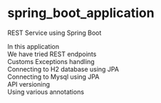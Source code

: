 # spring_boot_application
REST Service using Spring Boot 

In this application  
We have tried REST endpoints  
Customs Exceptions handling  
Connecting to H2 database using JPA  
Connecting to Mysql using JPA  
API versioning  
Using various annotations

